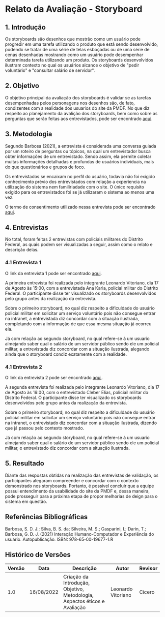# Relato da Avaliação - Storyboard

## 1. Introdução

Os storyboards são desenhos que mostrão como um usuário pode progredir em uma tarefa utilizando o produto que está sendo desenvolvido, podendo se tratar de uma série de telas esboçadas ou de uma série de cenas desenhadas mostrando como um usuário pode desempenhar determinada tarefa utilizando um produto. Os storyboards desenvolvidos ilustram contexto no qual os usuários alcance o objetivo de "pedir voluntário" e "consultar salário de servidor".

## 2. Objetivo

O objetivo principal da avaliação dos storyboards é validar se as tarefas desempenhadas pelos personagens nos desenhos são, de fato, condizentes com a realidade dos usuarios do site da PMDF. No que diz respeito ao planejamento da avalição dos storyboards, bem como sobre as perguntas que serão feitas aos entrevistados, pode ser encontrado <a href="https://interacao-humano-computador.github.io/2022.1-PMDF/#/nivel1/planejamento_avaliacao_storyboard">aqui</a>.


## 3. Metodologia

Segundo Barbosa (2021), a entrevista é considerada uma conversa guiada por um roteiro de perguntas ou tópicos, na qual um entrevistador busca obter informações de um entrevistado. Sendo assim, ela permite coletar muitas informações detalhadas e profundas de usuários individuais, mais do que questionários e grupos de foco.

Os entrevistados se encaixam no perfil do usuário, todavia não foi exigido conhecimento prévio dos entrevistados com relação a experiencia na utilização do sistema nem familiriadade com o site. O único requisito exigido para os entrevistados foi se já utilizaram o sistema ao menos uma vez. 

O termo de consentimento utilizado nessa entrevista pode ser encontrado [aqui](analise_de_requisitos/aspectos_eticos.md).

## 4. Entrevistas

No total, foram feitas 2 entrevistas com policiais militares do Distrito Federal, as quais podem ser visualizadas a seguir, assim como o relato e descrição delas.

### 4.1 Entrevista 1

O link da entrevista 1 pode ser encontrado <a href="https://youtu.be/zIcDyNI_Ld0">aqui</a>.

A primeira entrevista foi realizada pelo integrante Leonardo Vitoriano, dia 17 de Agosto às 15:00, com a entrevistada Ana Karla, policial militar do Distrito Federal. O participante disse ter visualizado os storyboards desenvolvidos pelo grupo antes da realização da entrevista.

Sobre o primeiro storyboard, no qual diz respeito a dificuldade do usuário policial militar em solicitar um serviço voluntário pois não consegue entrar na intranet, a entrevistada diz concordar com a situação ilustrada, completando com a informação de que essa mesma situação já ocorreu ela.

Já com relação ao segundo storyboard, no qual refere-se à um usuario almejando saber qual o salário de um servidor público sendo ele um policial militar, a entrevistada diz concordar com a situação ilustrada, alegando ainda que o storyboard condiz exatamente com a realidade.

### 4.1 Entrevista 2

O link da entrevista 2 pode ser encontrado <a href="https://youtu.be/uTPBJdjQPeo">aqui</a>.

A segunda entrevista foi realizada pelo integrante Leonardo Vitoriano, dia 17 de Agosto às 16:00, com o entrevistado Cleber Elias, policiail militar do Distrito Federal. O participante disse ter visualizado os storyboards desenvolvidos pelo grupo antes da realização da entrevista.

Sobre o primeiro storyboard, no qual diz respeito a dificuldade do usuário policial militar em solicitar um serviço voluntário pois não consegue entrar na intranet, o entrevistado diz concordar com a situação ilustrada, dizendo que já passou pelo contexto mostrado.

Já com relação ao segundo storyboard, no qual refere-se à um usuario almejando saber qual o salário de um servidor público sendo ele um policial militar, o entrevistado diz concordar com a situação ilustrada.

## 5. Resultado

Diante das respostas obtidas na realização das entrevistas de validação, os participantes alegaram compreender e concordar com o contexto demonstrado nos storyboards. Portanto, é possível concluir que a equipe possui entendimento da usabilidade do site da PMDF e, dessa maneira, pode prosseguir para a próxima etapa de propor melhorias de deign para o sistema em questão.  

## Referências Bibliográficas

Barbosa, S. D. J.; Silva, B. S. da; Silveira, M. S.; Gasparini, I.; Darin, T.; Barbosa, G. D. J. (2021)
Interação Humano-Computador e Experiência do usuário. Autopublicação. ISBN: 978-65-00-19677-1.R

## Histórico de Versões

| Versão | Data        | Descrição                                                                 | Autor              | Revisor |
|--------|-------------|---------------------------------------------------------------------------|--------------------|---------|
| 1.0    |  16/08/2022 | Criação da Introdução, Objetivo, Metodologia, Aspectos éticos e Avaliação | Leonardo Vitoriano | Cicero  |
